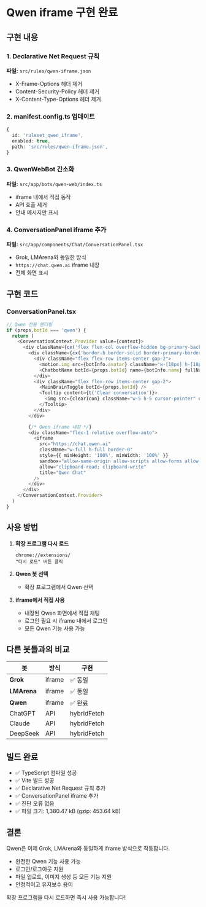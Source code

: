# Qwen iframe 구현 완료

## 구현 내용

### 1. Declarative Net Request 규칙
**파일:** `src/rules/qwen-iframe.json`
- X-Frame-Options 헤더 제거
- Content-Security-Policy 헤더 제거
- X-Content-Type-Options 헤더 제거

### 2. manifest.config.ts 업데이트
```typescript
{
  id: 'ruleset_qwen_iframe',
  enabled: true,
  path: 'src/rules/qwen-iframe.json',
}
```

### 3. QwenWebBot 간소화
**파일:** `src/app/bots/qwen-web/index.ts`
- iframe 내에서 직접 동작
- API 호출 제거
- 안내 메시지만 표시

### 4. ConversationPanel iframe 추가
**파일:** `src/app/components/Chat/ConversationPanel.tsx`
- Grok, LMArena와 동일한 방식
- `https://chat.qwen.ai` iframe 내장
- 전체 화면 표시

## 구현 코드

### ConversationPanel.tsx
```typescript
// Qwen 전용 렌더링
if (props.botId === 'qwen') {
  return (
    <ConversationContext.Provider value={context}>
      <div className={cx('flex flex-col overflow-hidden bg-primary-background h-full rounded-2xl', isMainBrain && 'ring-2 ring-amber-400')}>
        <div className={cx('border-b border-solid border-primary-border flex flex-row items-center justify-between gap-2 py-[10px]', marginClass)}>
          <div className="flex flex-row items-center gap-2">
            <motion.img src={botInfo.avatar} className="w-[18px] h-[18px] object-contain rounded-sm" whileHover={{ rotate: 180 }} />
            <ChatbotName botId={props.botId} name={botInfo.name} fullName={props.bot.name} />
          </div>
          <div className="flex flex-row items-center gap-2">
            <MainBrainToggle botId={props.botId} />
            <Tooltip content={t('Clear conversation')}>
              <img src={clearIcon} className="w-5 h-5 cursor-pointer" onClick={resetConversation} />
            </Tooltip>
          </div>
        </div>

        {/* Qwen iframe 내장 */}
        <div className="flex-1 relative overflow-auto">
          <iframe
            src="https://chat.qwen.ai"
            className="w-full h-full border-0"
            style={{ minHeight: '100%', minWidth: '100%' }}
            sandbox="allow-same-origin allow-scripts allow-forms allow-popups allow-popups-to-escape-sandbox allow-modals"
            allow="clipboard-read; clipboard-write"
            title="Qwen Chat"
          />
        </div>
      </div>
    </ConversationContext.Provider>
  )
}
```

## 사용 방법

1. **확장 프로그램 다시 로드**
   ```
   chrome://extensions/
   "다시 로드" 버튼 클릭
   ```

2. **Qwen 봇 선택**
   - 확장 프로그램에서 Qwen 선택

3. **iframe에서 직접 사용**
   - 내장된 Qwen 화면에서 직접 채팅
   - 로그인 필요 시 iframe 내에서 로그인
   - 모든 Qwen 기능 사용 가능

## 다른 봇들과의 비교

| 봇 | 방식 | 구현 |
|---|---|---|
| **Grok** | iframe | ✅ 동일 |
| **LMArena** | iframe | ✅ 동일 |
| **Qwen** | iframe | ✅ 완료 |
| ChatGPT | API | hybridFetch |
| Claude | API | hybridFetch |
| DeepSeek | API | hybridFetch |

## 빌드 완료
- ✅ TypeScript 컴파일 성공
- ✅ Vite 빌드 성공
- ✅ Declarative Net Request 규칙 추가
- ✅ ConversationPanel iframe 추가
- ✅ 진단 오류 없음
- ✅ 파일 크기: 1,380.47 kB (gzip: 453.64 kB)

## 결론

Qwen은 이제 Grok, LMArena와 동일하게 iframe 방식으로 작동합니다.
- 완전한 Qwen 기능 사용 가능
- 로그인/로그아웃 지원
- 파일 업로드, 이미지 생성 등 모든 기능 지원
- 안정적이고 유지보수 용이

확장 프로그램을 다시 로드하면 즉시 사용 가능합니다!
